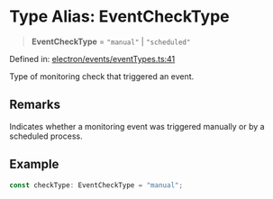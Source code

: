 # Type Alias: EventCheckType

> **EventCheckType** = `"manual"` \| `"scheduled"`

Defined in: [electron/events/eventTypes.ts:41](https://github.com/Nick2bad4u/Uptime-Watcher/blob/8a1973382d5fe14c52996ecda381894eb7ecd4a6/electron/events/eventTypes.ts#L41)

Type of monitoring check that triggered an event.

## Remarks

Indicates whether a monitoring event was triggered manually or by a scheduled process.

## Example

```typescript
const checkType: EventCheckType = "manual";
```
